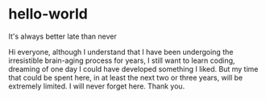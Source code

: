 # hello-world
It's always better late than never

Hi everyone, although I understand that I have been undergoing the irresistible brain-aging process for years, I still want to learn coding, dreaming of one day I could have developed something I liked. But my time that could be spent here, in at least the next two or three years, will be extremely limited. I will never forget here. Thank you. 

